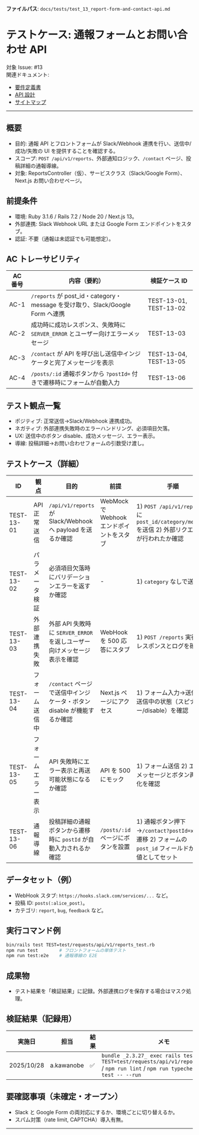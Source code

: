 **ファイルパス**: `docs/tests/test_13_report-form-and-contact-api.md`

# テストケース: 通報フォームとお問い合わせ API

対象 Issue: #13  
関連ドキュメント:

- [要件定義書](../01_requirements.md)
- [API 設計](../04_api.md)
- [サイトマップ](../05_sitemap.md)

---

## 概要

- 目的: 通報 API とフロントフォームが Slack/Webhook 連携を行い、送信中/成功/失敗の UI を提供することを確認する。
- スコープ: `POST /api/v1/reports`、外部通知ロジック、`/contact` ページ、投稿詳細の通報導線。
- 対象: ReportsController（仮）、サービスクラス（Slack/Google Form）、Next.js お問い合わせページ。

## 前提条件

- 環境: Ruby 3.1.6 / Rails 7.2 / Node 20 / Next.js 13。
- 外部連携: Slack Webhook URL または Google Form エンドポイントをスタブ。
- 認証: 不要（通報は未認証でも可能想定）。

## AC トレーサビリティ

| AC 番号 | 内容（要約）                                                                    | 検証ケース ID                    |
| ------- | ------------------------------------------------------------------------------- | -------------------------------- |
| AC-1    | `/reports` が post_id・category・message を受け取り、Slack/Google Form へ連携   | TEST-13-01, TEST-13-02           |
| AC-2    | 成功時に成功レスポンス、失敗時に `SERVER_ERROR` とユーザー向けエラーメッセージ | TEST-13-03                       |
| AC-3    | `/contact` が API を呼び出し送信中インジケータと完了メッセージを表示           | TEST-13-04, TEST-13-05           |
| AC-4    | `/posts/:id` 通報ボタンから `?postId=` 付きで遷移時にフォームが自動入力        | TEST-13-06                       |

## テスト観点一覧

- ポジティブ: 正常送信→Slack/Webhook 連携成功。
- ネガティブ: 外部連携失敗時のエラーハンドリング、必須項目欠落。
- UX: 送信中のボタン disable、成功メッセージ、エラー表示。
- 導線: 投稿詳細→お問い合わせフォームの引数受け渡し。

## テストケース（詳細）

| ID         | 観点               | 目的                                                                       | 前提                                         | 手順                                                                                                                                       | 期待結果                                                                                         | AC   |
| ---------- | ------------------ | -------------------------------------------------------------------------- | -------------------------------------------- | ------------------------------------------------------------------------------------------------------------------------------------------ | -------------------------------------------------------------------------------------------------- | ---- |
| TEST-13-01 | API 正常送信       | `/api/v1/reports` が Slack/Webhook へ payload を送るか確認                 | WebMockで Webhook エンドポイントをスタブ      | 1) `POST /api/v1/reports` に `post_id/category/message` を送信 2) 外部リクエストが行われたか確認                                            | 200 / `status=success`、WebHook に正しい JSON が送信                                            | AC-1 |
| TEST-13-02 | パラメータ検証     | 必須項目欠落時にバリデーションエラーを返すか確認                          | -                                            | 1) `category` なしで送信                                                                                                                  | 422 / `VALIDATION_ERROR`                                                                         | AC-1 |
| TEST-13-03 | 外部連携失敗       | 外部 API 失敗時に `SERVER_ERROR` を返しユーザー向けメッセージ表示を確認   | WebHook を 500 応答にスタブ                   | 1) `POST /reports` 実行 2) レスポンスとログを確認                                                                                          | 500 / `error.code=SERVER_ERROR`、ログ記録                                                       | AC-2 |
| TEST-13-04 | フォーム送信中     | `/contact` ページで送信中インジケータ・ボタン disable が機能するか確認    | Next.js ページにアクセス                     | 1) フォーム入力→送信 2) 送信中の状態（スピナー/disable）を確認                                                                            | 送信中はボタンが disable。成功後に成功メッセージ                                                | AC-3 |
| TEST-13-05 | フォームエラー表示 | API 失敗時にエラー表示と再送可能状態になるか確認                          | API を 500 にモック                           | 1) フォーム送信 2) エラーメッセージとボタン再有効化を確認                                                                                | エラーメッセージ表示、再入力→再送信可能                                                        | AC-3 |
| TEST-13-06 | 通報導線           | 投稿詳細の通報ボタンから遷移時に `postId` が自動入力されるか確認          | `/posts/:id` ページにボタンを設置            | 1) 通報ボタン押下→`/contact?postId=xxx` へ遷移 2) フォームの `post_id` フィールドが初期値としてセット                                     | 対象 Post ID がフォームで事前入力                                                               | AC-4 |

## データセット（例）

- WebHook スタブ: `https://hooks.slack.com/services/...` など。
- 投稿 ID: `posts(:alice_post)`。
- カテゴリ: `report`, `bug`, `feedback` など。

## 実行コマンド例

```bash
bin/rails test TEST=test/requests/api/v1/reports_test.rb
npm run test        # フロントフォームの単体テスト
npm run test:e2e    # 通報導線の E2E
```

## 成果物

- テスト結果を「検証結果」に記録。外部連携ログを保存する場合はマスク処理。

## 検証結果（記録用）

| 実施日     | 担当 | 結果 | メモ |
| ---------- | ---- | ---- | ---- |
| 2025/10/28 | a.kawanobe | ✅ | `bundle _2.3.27_ exec rails test TEST=test/requests/api/v1/reports_test.rb` / `npm run lint` / `npm run typecheck` / `npm run test -- --run` |

## 要確認事項（未確定・オープン）

- Slack と Google Form の両対応にするか、環境ごとに切り替えるか。
- スパム対策（rate limit, CAPTCHA）導入有無。

---

